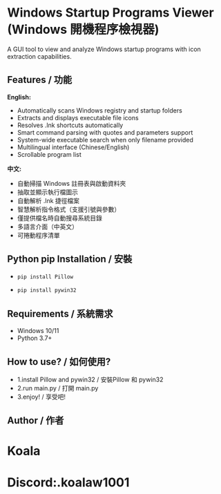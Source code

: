 # Windows Startup Programs Viewer (Windows 開機程序檢視器)

A GUI tool to view and analyze Windows startup programs with icon extraction capabilities.

## Features / 功能

**English:**
- Automatically scans Windows registry and startup folders
- Extracts and displays executable file icons
- Resolves .lnk shortcuts automatically  
- Smart command parsing with quotes and parameters support
- System-wide executable search when only filename provided
- Multilingual interface (Chinese/English)
- Scrollable program list

**中文:**
- 自動掃描 Windows 註冊表與啟動資料夾
- 抽取並顯示執行檔圖示
- 自動解析 .lnk 捷徑檔案
- 智慧解析指令格式（支援引號與參數）
- 僅提供檔名時自動搜尋系統目錄
- 多語言介面（中英文）
- 可捲動程序清單
## Python pip Installation / 安裝
   - ```cmd
     pip install Pillow
   - ```cmd
     pip install pywin32
## Requirements / 系統需求

- Windows 10/11
- Python 3.7+
## How to use? / 如何使用?
- 1.install Pillow and pywin32 / 安裝Pillow 和 pywin32
- 2.run  main.py / 打開 main.py
- 3.enjoy! / 享受吧!

## Author / 作者
# Koala
# Discord:.koalaw1001
